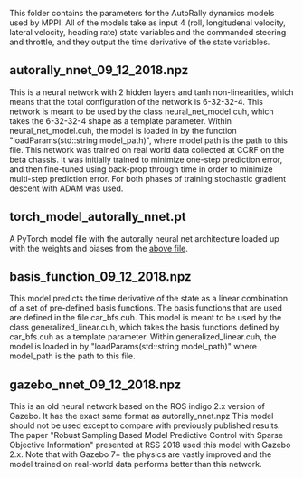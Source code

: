 This folder contains the parameters for the AutoRally dynamics models used by MPPI. All of the models take as input 4 (roll, longitudenal velocity, lateral velocity, heading rate) state variables and 
the commanded steering and throttle, and they output the time derivative of the state variables.

## autorally_nnet_09_12_2018.npz 
This is a neural network with 2 hidden layers and tanh non-linearities, which means that the total configuration of the network is 6-32-32-4. This network is meant to be used by the class neural_net_model.cuh, which takes the 6-32-32-4 shape as a template parameter. Within neural_net_model.cuh, the model is loaded in by the function "loadParams(std::string model_path)", where model path is the path to this file. This network was trained on real world data collected at CCRF on the beta chassis. It was initially
trained to minimize one-step prediction error, and then fine-tuned using back-prop through time in order to minimize multi-step prediction error. For both phases of training stochastic gradient descent with ADAM was used.

## torch_model_autorally_nnet.pt
A PyTorch model file with the autorally neural net architecture loaded up with the weights and biases from the [above file](https://github.com/rdesc/autorally/blob/rdesc-melodic-devel/autorally_control/src/path_integral/params/models/README.md#autorally_nnet_09_12_2018npz).

## basis_function_09_12_2018.npz 
This model predicts the time derivative of the state as a linear combination of a set of pre-defined basis functions. The basis functions that are used are defined 
in the file car_bfs.cuh. This model is meant to be used by the class generalized_linear.cuh, which takes the basis functions defined by car_bfs.cuh as a template parameter. Within
generalized_linear.cuh, the model is loaded in by "loadParams(std::string model_path)" where model_path is the path to this file.

## gazebo_nnet_09_12_2018.npz 
This is an old neural network based on the ROS indigo 2.x version of Gazebo. It has the exact same format as autorally_nnet.npz This model should not be used except to compare with previously published results. The paper "Robust Sampling Based Model Predictive Control with Sparse Objective Information" presented at RSS 2018 used this model with Gazebo 2.x. Note that with Gazebo 7+ the physics are vastly improved and the model trained on real-world data performs better than this network.

